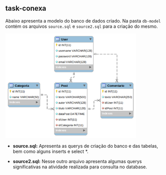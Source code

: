 ## task-conexa

Abaixo apresenta a modelo do banco de dados criado. Na pasta `db-model` contém os arquivos `source.sql` e `source2.sql` para a criação do mesmo.

<img src="db-model/db_schema.png" alt="db schema" height="325px" width="407px">

* **source.sql:**
Apresenta as querys de criação do banco e das tabelas, bem como alguns inserts e select *.

* **source2.sql:**
Nesse outro arquivo apresenta algumas querys significativas na atividade realizada para consulta no database.
